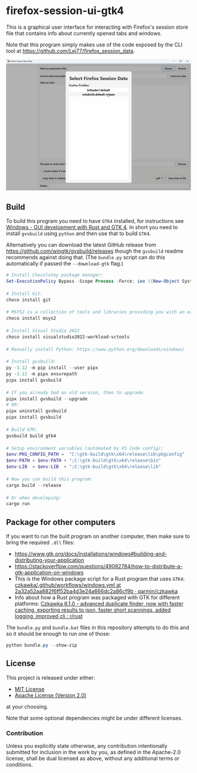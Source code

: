 # firefox-session-ui-gtk4

This is a graphical user interface for interacting with Firefox's session store
file that contains info about currently opened tabs and windows.

Note that this program simply makes use of the code exposed by the CLI tool at <https://github.com/Lej77/firefox_session_data>.

![GIF that shows the program being used.](gtk-demo.gif "Demo")

## Build

To build this program you need to have `GTK4` installed, for instructions see
[Windows - GUI development with Rust and GTK
4](https://gtk-rs.org/gtk4-rs/stable/latest/book/installation_windows.html). In
short you need to install `gvsbuild` using `python` and then use that to build
`GTK4`.

Alternatively you can download the latest GitHub release from
<https://github.com/wingtk/gvsbuild/releases> though the `gvsbuild` readme
recommends against doing that. (The `bundle.py` script can do this automatically
if passed the `--download-gtk` flag.)

```powershell
# Install Chocolatey package manager:
Set-ExecutionPolicy Bypass -Scope Process -Force; iex ((New-Object System.Net.WebClient).DownloadString('https://community.chocolatey.org/install.ps1'))

# Install Git:
choco install git

# MSYS2 is a collection of tools and libraries providing you with an easy-to-use environment for building:
choco install msys2

# Install Visual Studio 2022
choco install visualstudio2022-workload-vctools

# Manually install Python: https://www.python.org/downloads/windows/

# Install gvsbuild:
py -3.12 -m pip install --user pipx
py -3.12 -m pipx ensurepath
pipx install gvsbuild

# If you already had an old version, then to upgrade:
pipx install gvsbuild --upgrade
# OR:
pipx uninstall gvsbuild
pipx install gvsbuild

# Build GTK:
gvsbuild build gtk4

# Setup environment variables (automated by VS Code config):
$env:PKG_CONFIG_PATH =  "C:\gtk-build\gtk\x64\release\lib\pkgconfig"
$env:PATH = $env:PATH + ";C:\gtk-build\gtk\x64\release\bin"
$env:LIB  = $env:LIB  + ";C:\gtk-build\gtk\x64\release\lib"

# Now you can build this program:
cargo build --release

# Or when developing:
cargo run
```

## Package for other computers

If you want to run the built program on another computer, then make sure to bring the required `.dll` files:

- <https://www.gtk.org/docs/installations/windows#building-and-distributing-your-application>
- <https://stackoverflow.com/questions/49092784/how-to-distribute-a-gtk-application-on-windows>
- This is the Windows package script for a Rust program that uses `GTK4`: [czkawka/.github/workflows/windows.yml at 2a32a52aa882f6ff52ba4d3e24a666dc2a86cf9b · qarmin/czkawka](https://github.com/qarmin/czkawka/blob/2a32a52aa882f6ff52ba4d3e24a666dc2a86cf9b/.github/workflows/windows.yml#L141-L162)
- Info about how a Rust program was packaged with GTK for different platforms: [Czkawka 6.1.0 - advanced duplicate finder, now with faster caching, exporting results to json, faster short scannings, added logging, improved cli : r/rust](https://www.reddit.com/r/rust/comments/178b6a3/czkawka_610_advanced_duplicate_finder_now_with/)

The `bundle.py` and `bundle.bat` files in this repository attempts to do this and so it should be enough to run one of those:

```powershell
python bundle.py --show-zip
```

## License

This project is released under either:

- [MIT License](./LICENSE-MIT)
- [Apache License (Version 2.0)](./LICENSE-APACHE)

at your choosing.

Note that some optional dependencies might be under different licenses.

### Contribution

Unless you explicitly state otherwise, any contribution intentionally
submitted for inclusion in the work by you, as defined in the Apache-2.0
license, shall be dual licensed as above, without any additional terms or
conditions.
